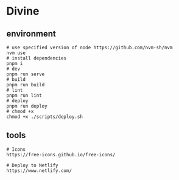 # Divine

## environment

```shell
# use specified version of node https://github.com/nvm-sh/nvm
nvm use
# install dependencies
pnpm i
# dev
pnpm run serve
# build
pnpm run build
# lint
pnpm run lint
# deploy
pnpm run deploy
# chmod +x
chmod +x ./scripts/deploy.sh
```

## tools

```shell
# Icons
https://free-icons.github.io/free-icons/

# Deploy to Netlify
https://www.netlify.com/

```
